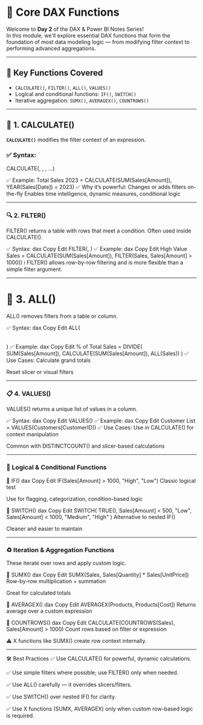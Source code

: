 # 🔧 Core DAX Functions

Welcome to **Day 2** of the DAX & Power BI Notes Series!  
In this module, we'll explore essential DAX functions that form the foundation of most data modeling logic — from modifying filter context to performing advanced aggregations.

---

## 📌 Key Functions Covered

- `CALCULATE()`, `FILTER()`, `ALL()`, `VALUES()`
- Logical and conditional functions: `IF()`, `SWITCH()`
- Iterative aggregation: `SUMX()`, `AVERAGEX()`, `COUNTROWS()`

---

## 🧠 1. CALCULATE()

**`CALCULATE()`** modifies the filter context of an expression.

### ✅ Syntax:
CALCULATE(<expression>, <filter1>, <filter2>, ...)

✅ Example:
Total Sales 2023 = CALCULATE(SUM(Sales[Amount]), YEAR(Sales[Date]) = 2023)
✅ Why it’s powerful:
Changes or adds filters on-the-fly
Enables time intelligence, dynamic measures, conditional logic

---

### 🔍 2. FILTER()
FILTER() returns a table with rows that meet a condition. Often used inside CALCULATE().

✅ Syntax:
dax
Copy
Edit
FILTER(<table>, <condition>)
✅ Example:
dax
Copy
Edit
High Value Sales = CALCULATE(SUM(Sales[Amount]), FILTER(Sales, Sales[Amount] > 1000))
ℹ️ FILTER() allows row-by-row filtering and is more flexible than a simple filter argument.

---

# 🚫 3. ALL()
ALL() removes filters from a table or column.

✅ Syntax:
dax
Copy
Edit
ALL(<table or column>)
✅ Example:
dax
Copy
Edit
% of Total Sales = 
DIVIDE(
    SUM(Sales[Amount]),
    CALCULATE(SUM(Sales[Amount]), ALL(Sales))
)
✅ Use Cases:
Calculate grand totals

Reset slicer or visual filters

---

### 📋 4. VALUES()
VALUES() returns a unique list of values in a column.

✅ Syntax:
dax
Copy
Edit
VALUES(<column>)
✅ Example:
dax
Copy
Edit
Customer List = VALUES(Customers[CustomerID])
✅ Use Cases:
Use in CALCULATE() for context manipulation

Common with DISTINCTCOUNT() and slicer-based calculations

---

### 🔗 Logical & Conditional Functions
🔹 IF()
dax
Copy
Edit
IF(Sales[Amount] > 1000, "High", "Low")
Classic logical test

Use for flagging, categorization, condition-based logic

🔹 SWITCH()
dax
Copy
Edit
SWITCH(
    TRUE(),
    Sales[Amount] < 500, "Low",
    Sales[Amount] < 1000, "Medium",
    "High"
)
Alternative to nested IF()

Cleaner and easier to maintain

---

### ♻️ Iteration & Aggregation Functions
These iterate over rows and apply custom logic.

🔸 SUMX()
dax
Copy
Edit
SUMX(Sales, Sales[Quantity] * Sales[UnitPrice])
Row-by-row multiplication + summation

Great for calculated totals

🔸 AVERAGEX()
dax
Copy
Edit
AVERAGEX(Products, Products[Cost])
Returns average over a custom expression

🔸 COUNTROWS()
dax
Copy
Edit
CALCULATE(COUNTROWS(Sales), Sales[Amount] > 1000)
Count rows based on filter or expression

⚠️ X functions like SUMX() create row context internally.

---

🛠 Best Practices
✅ Use CALCULATE() for powerful, dynamic calculations.

✅ Use simple filters where possible; use FILTER() only when needed.

✅ Use ALL() carefully — it overrides slicers/filters.

✅ Use SWITCH() over nested IF() for clarity.

✅ Use X functions (SUMX, AVERAGEX) only when custom row-based logic is required.
